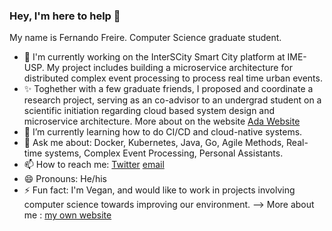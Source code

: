 ### Hey, I'm here to help 👋

My name is Fernando Freire. Computer Science graduate student.

- 🔭 I'm currently working on the InterSCity Smart City platform at IME-USP. My project includes building a microservice architecture for distributed complex event processing to process real time urban events. 
- ✨ Toghether with a few graduate friends, I proposed and coordinate a research project, serving as an co-advisor to an undergrad student on a scientific initiation regarding cloud based system design and microservice architecture. More about on the website [Ada Website](https://uclab.xyz/ada)
- 🌱 I’m currently learning how to do CI/CD and cloud-native systems.
- 💬 Ask me about: Docker, Kubernetes, Java, Go, Agile Methods, Real-time systems, Complex Event Processing, Personal Assistants.
- 📫 How to reach me: [Twitter](https://twitter.com/f_freire_s) [email](fernando.scattone@alumni.usp.br)
- 😄 Pronouns: He/his
- ⚡ Fun fact: I'm Vegan, and would like to work in projects involving computer science towards improving our environment.
--> More about me : [my own website](https:///sites.google.com/alumni.usp.br/fernando/)



<!--
**Fernando-Freire/Fernando-Freire** is a ✨ _special_ ✨ repository because its `README.md` (this file) appears on your GitHub profile.
